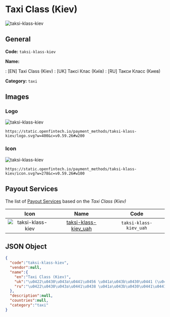 
# Taxi Class (Kiev) 
![taksi-klass-kiev](https://static.openfintech.io/payment_methods/taksi-klass-kiev/logo.svg?w=400&c=v0.59.26#w200)  

## General 
**Code:** `taksi-klass-kiev` 
 
**Name:** 
 
:	[EN] Taxi Class (Kiev) 
:	[UK] Таксі Клас (Київ) 
:	[RU] Такси Класс (Киев) 
 
**Category:** `taxi` 
 

## Images 

### Logo 
![taksi-klass-kiev](https://static.openfintech.io/payment_methods/taksi-klass-kiev/logo.svg?w=400&c=v0.59.26#w200)  

```
https://static.openfintech.io/payment_methods/taksi-klass-kiev/logo.svg?w=400&c=v0.59.26#w200
```  

### Icon 
![taksi-klass-kiev](https://static.openfintech.io/payment_methods/taksi-klass-kiev/icon.svg?w=278&c=v0.59.26#w100)  

```
https://static.openfintech.io/payment_methods/taksi-klass-kiev/icon.svg?w=278&c=v0.59.26#w100
```  

## Payout Services 
 
The list of [Payout Services](/payout-services/) based on the _Taxi Class (Kiev)_ 

|Icon|Name|Code| 
|:---:|:---:|:---:| 
|![taksi-klass-kiev](https://static.openfintech.io/payout_methods/taksi-klass-kiev/icon.svg?w=278&c=v0.59.26#w40) |[taksi-klass-kiev_uah](/payout-services/taksi-klass-kiev_uah/)|`taksi-klass-kiev_uah`| 
 

## JSON Object 

```json
{
  "code":"taksi-klass-kiev",
  "vendor":null,
  "name":{
    "en":"Taxi Class (Kiev)",
    "uk":"\u0422\u0430\u043a\u0441\u0456 \u041a\u043b\u0430\u0441 (\u041a\u0438\u0457\u0432)",
    "ru":"\u0422\u0430\u043a\u0441\u0438 \u041a\u043b\u0430\u0441\u0441 (\u041a\u0438\u0435\u0432)"
  },
  "description":null,
  "countries":null,
  "category":"taxi"
}
```  

